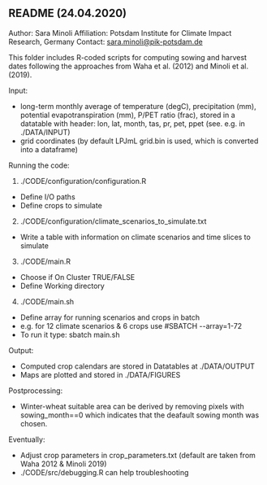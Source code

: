 README (24.04.2020)
------
Author: Sara Minoli
Affiliation: Potsdam Institute for Climate Impact Research, Germany
Contact: sara.minoli@pik-potsdam.de

This folder includes R-coded scripts for computing sowing and harvest dates following the approaches from Waha et al. (2012) and Minoli et al. (2019).

Input:
- long-term monthly average of temperature (degC), precipitation (mm), potential evapotranspiration (mm), P/PET ratio (frac), stored in a datatable with header: lon, lat, month, tas, pr, pet, ppet (see. e.g. in ./DATA/INPUT)
- grid coordinates (by default LPJmL grid.bin is used, which is converted into a dataframe)

Running the code:
1) ./CODE/configuration/configuration.R 
- Define I/O paths
- Define crops to simulate

2) ./CODE/configuration/climate_scenarios_to_simulate.txt
- Write a table with information on climate scenarios and time slices to simulate

3) ./CODE/main.R
- Choose if On Cluster TRUE/FALSE
- Define Working directory

4) ./CODE/main.sh
- Define array for running scenarios and crops in batch
- e.g. for 12 climate scenarios & 6 crops use #SBATCH --array=1-72
- To run it type: sbatch main.sh

Output:
- Computed crop calendars are stored in Datatables at ./DATA/OUTPUT
- Maps are plotted and stored in ./DATA/FIGURES

Postprocessing:
- Winter-wheat suitable area can be derived by removing pixels with sowing_month==0 which indicates that the deafault sowing month was chosen.

Eventually:
- Adjust crop parameters in crop_parameters.txt (default are taken from Waha 2012 & Minoli 2019)
- ./CODE/src/debugging.R can help troubleshooting
